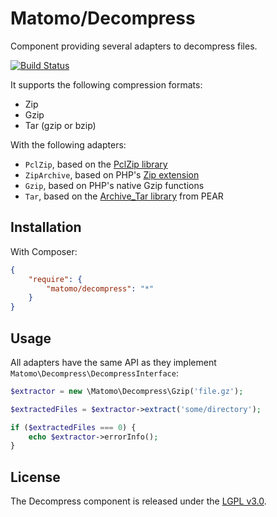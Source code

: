 # Matomo/Decompress

Component providing several adapters to decompress files.

[![Build Status](https://travis-ci.org/matomo-org/component-decompress.svg?branch=master)](https://travis-ci.org/matomo-org/component-decompress)

It supports the following compression formats:

- Zip
- Gzip
- Tar (gzip or bzip)

With the following adapters:

- `PclZip`, based on the [PclZip library](http://www.phpconcept.net/pclzip/)
- `ZipArchive`, based on PHP's [Zip extension](http://fr.php.net/manual/en/book.zip.php)
- `Gzip`, based on PHP's native Gzip functions
- `Tar`, based on the [Archive_Tar library](https://github.com/pear/Archive_Tar) from PEAR

## Installation

With Composer:

```json
{
    "require": {
        "matomo/decompress": "*"
    }
}
```

## Usage

All adapters have the same API as they implement `Matomo\Decompress\DecompressInterface`:

```php
$extractor = new \Matomo\Decompress\Gzip('file.gz');

$extractedFiles = $extractor->extract('some/directory');

if ($extractedFiles === 0) {
    echo $extractor->errorInfo();
}
```

## License

The Decompress component is released under the [LGPL v3.0](http://choosealicense.com/licenses/lgpl-3.0/).
